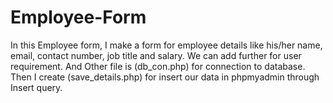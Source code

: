 # Employee-Form
In this Employee form, I make a form for employee details like his/her name, email, contact number, job title and salary. We can add further for user requirement. And Other file is (db_con.php) for connection to database. Then I create (save_details.php) for insert our data in phpmyadmin through Insert query.
